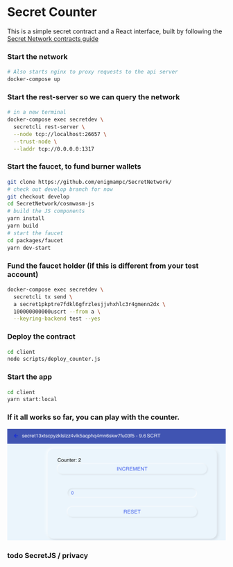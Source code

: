 # Secret Counter

This is a simple secret contract and a React interface, built by following the [Secret Network contracts guide](https://github.com/enigmampc/enigma-blockchain-contracts-guide)

### Start the network
```bash
# Also starts nginx to proxy requests to the api server
docker-compose up
```

### Start the rest-server so we can query the network
```bash
# in a new terminal
docker-compose exec secretdev \
  secretcli rest-server \
  --node tcp://localhost:26657 \
  --trust-node \
  --laddr tcp://0.0.0.0:1317
```

### Start the faucet, to fund burner wallets
```bash
git clone https://github.com/enigmampc/SecretNetwork/
# check out develop branch for now
git checkout develop
cd SecretNetwork/cosmwasm-js
# build the JS components
yarn install
yarn build
# start the faucet
cd packages/faucet
yarn dev-start
```

### Fund the faucet holder (if this is different from your test account)
```bash
docker-compose exec secretdev \
  secretcli tx send \
  a secret1pkptre7fdkl6gfrzlesjjvhxhlc3r4gmenn2dx \
  100000000000uscrt --from a \
  --keyring-backend test --yes
```

### Deploy the contract
```bash
cd client
node scripts/deploy_counter.js
```

### Start the app
```bash
cd client
yarn start:local
```

### If it all works so far, you can play with the counter.
![](images/gui.png)

### todo SecretJS / privacy
